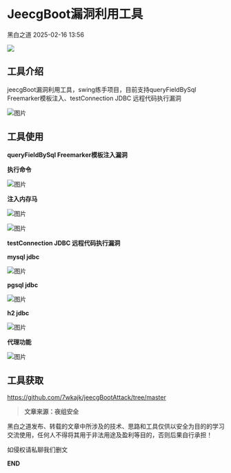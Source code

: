 #  JeecgBoot漏洞利用工具   
 黑白之道   2025-02-16 13:56  
  
![](https://mmbiz.qpic.cn/mmbiz_gif/3xxicXNlTXLicwgPqvK8QgwnCr09iaSllrsXJLMkThiaHibEntZKkJiaicEd4ibWQxyn3gtAWbyGqtHVb0qqsHFC9jW3oQ/640?wx_fmt=gif "")  
  
## 工具介绍  
  
jeecgBoot漏洞利用工具，swing练手项目，目前支持queryFieldBySql Freemarker模板注入、testConnection JDBC 远程代码执行漏洞  
  
![图片](https://mmbiz.qpic.cn/sz_mmbiz_png/icZ1W9s2Jp2Wbia99suJTwSxpyFnhHiaDiczYuXGutAs1SPlhHOr7DuiawC7Ywc8HQ3nVibRPxJNicL75A0Wj4YJDpzIg/640?wx_fmt=png&from=appmsg&wxfrom=13&tp=wxpic "")  
## 工具使用  
  
**queryFieldBySql Freemarker模板注入漏洞**  
  
**执行命令**  
  
![图片](https://mmbiz.qpic.cn/sz_mmbiz_png/icZ1W9s2Jp2Wbia99suJTwSxpyFnhHiaDicztBZfAPIA26hT6lDwnGc5rhKKGbcibJEsFaFM5Bj9aJx2t6X7IdbgnFA/640?wx_fmt=png&from=appmsg&tp=wxpic&wxfrom=5&wx_lazy=1&wx_co=1 "")  
  
**注入内存马**  
  
![图片](https://mmbiz.qpic.cn/sz_mmbiz_png/icZ1W9s2Jp2Wbia99suJTwSxpyFnhHiaDiczd7VRiaiaujW8HGEakWUWuKkOKosP8eR5P2NtMDkp46XvcI3U0d6e8OTg/640?wx_fmt=png&from=appmsg&tp=wxpic&wxfrom=5&wx_lazy=1&wx_co=1 "")  
  
![图片](https://mmbiz.qpic.cn/sz_mmbiz_png/icZ1W9s2Jp2Wbia99suJTwSxpyFnhHiaDicztiabjHBeyONOHmNqHv4n6EIWhGLKaH4ibZoLfjCmLXOvxw8lPzpK4DDQ/640?wx_fmt=png&from=appmsg&tp=wxpic&wxfrom=5&wx_lazy=1&wx_co=1 "")  
  
**testConnection JDBC 远程代码执行漏洞**  
  
**mysql jdbc**  
  
![图片](https://mmbiz.qpic.cn/sz_mmbiz_png/icZ1W9s2Jp2Wbia99suJTwSxpyFnhHiaDicziaPVPO0efxDZxMiaqXAOgOeJa3Sl8hics3pJ0HO3AOQxDW93gmiccu7Rwg/640?wx_fmt=png&from=appmsg&tp=wxpic&wxfrom=5&wx_lazy=1&wx_co=1 "")  
  
**pgsql jdbc**  
  
![图片](https://mmbiz.qpic.cn/sz_mmbiz_png/icZ1W9s2Jp2Wbia99suJTwSxpyFnhHiaDiczKicdMKCicee7Q6eXZwkRdTdbvI1SqHrs0Q3G92VKvmp6mhcibBLKXdlIg/640?wx_fmt=png&from=appmsg&tp=wxpic&wxfrom=5&wx_lazy=1&wx_co=1 "")  
  
**h2 jdbc**  
  
![图片](https://mmbiz.qpic.cn/sz_mmbiz_png/icZ1W9s2Jp2Wbia99suJTwSxpyFnhHiaDiczeHbF3vbKYIhaSxhqI7yxM8Hy8fh5o1V03xqwM8mowiafHATIqx1CNibA/640?wx_fmt=png&from=appmsg&tp=wxpic&wxfrom=5&wx_lazy=1&wx_co=1 "")  
  
**代理功能**  
  
![图片](https://mmbiz.qpic.cn/sz_mmbiz_png/icZ1W9s2Jp2Wbia99suJTwSxpyFnhHiaDiczVUZApHgnV018yEtU5KTrR6icxDwNNbyYxppesUtYm9uq4XdJ2jFQJ9w/640?wx_fmt=png&from=appmsg&tp=wxpic&wxfrom=5&wx_lazy=1&wx_co=1 "")  
  
  
## 工具获取  
  
  
  
https://github.com/7wkajk/jeecgBootAttack/tree/master  
  
> **文章来源：夜组安全**  
  
  
  
黑白之道发布、转载的文章中所涉及的技术、思路和工具仅供以安全为目的的学习交流使用，任何人不得将其用于非法用途及盈利等目的，否则后果自行承担！  
  
如侵权请私聊我们删文  
  
  
**END**  
  
  
